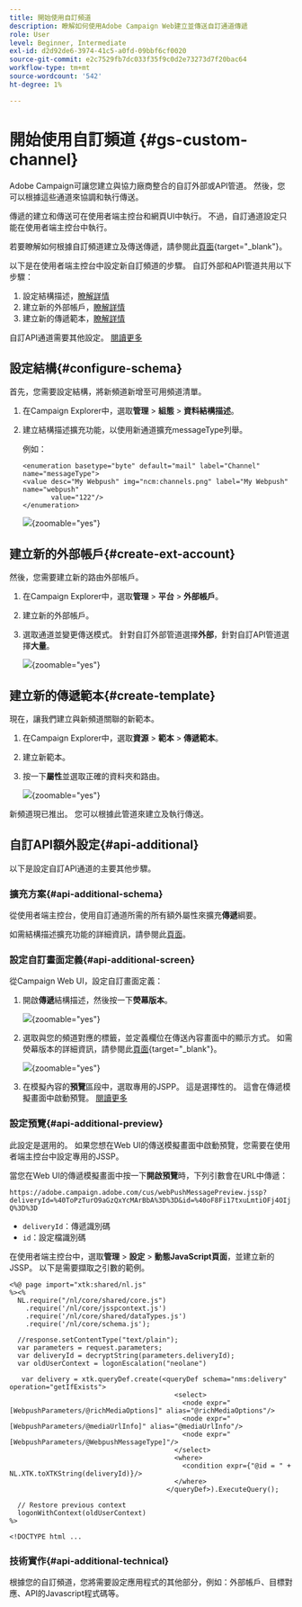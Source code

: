 ```yaml
---
title: 開始使用自訂頻道
description: 瞭解如何使用Adobe Campaign Web建立並傳送自訂通道傳遞
role: User
level: Beginner, Intermediate
exl-id: d2d92de6-3974-41c5-a0fd-09bbf6cf0020
source-git-commit: e2c7529fb7dc033f35f9c0d2e73273d7f20bac64
workflow-type: tm+mt
source-wordcount: '542'
ht-degree: 1%

---
```


# 開始使用自訂頻道 {#gs-custom-channel}

Adobe Campaign可讓您建立與協力廠商整合的自訂外部或API管道。 然後，您可以根據這些通道來協調和執行傳送。

傳遞的建立和傳送可在使用者端主控台和網頁UI中執行。 不過，自訂通道設定只能在使用者端主控台中執行。

若要瞭解如何根據自訂頻道建立及傳送傳遞，請參閱此[頁面](https://experienceleague.adobe.com/docs/campaign-web/v8/msg/gs-custom-channel.html){target="_blank"}。

以下是在使用者端主控台中設定新自訂頻道的步驟。 自訂外部和API管道共用以下步驟：

1. 設定結構描述，[瞭解詳情](#configure-schema)
1. 建立新的外部帳戶，[瞭解詳情](#create-ext-account)
1. 建立新的傳遞範本，[瞭解詳情](#create-template)

自訂API通道需要其他設定。 [閱讀更多](#api-additional)

## 設定結構{#configure-schema}

首先，您需要設定結構，將新頻道新增至可用頻道清單。

1. 在Campaign Explorer中，選取&#x200B;**管理** > **組態** > **資料結構描述**。

1. 建立結構描述擴充功能，以使用新通道擴充messageType列舉。

   例如：

   ```
   <enumeration basetype="byte" default="mail" label="Channel" name="messageType">
   <value desc="My Webpush" img="ncm:channels.png" label="My Webpush" name="webpush"
          value="122"/>
   </enumeration>
   ```

   ![](assets/cus-schema.png){zoomable="yes"}

## 建立新的外部帳戶{#create-ext-account}

然後，您需要建立新的路由外部帳戶。

1. 在Campaign Explorer中，選取&#x200B;**管理** > **平台** > **外部帳戶**。

1. 建立新的外部帳戶。

1. 選取通道並變更傳送模式。 針對自訂外部管道選擇&#x200B;**外部**，針對自訂API管道選擇&#x200B;**大量**。

   ![](assets/cus-ext-account.png){zoomable="yes"}

## 建立新的傳遞範本{#create-template}

現在，讓我們建立與新頻道關聯的新範本。

1. 在Campaign Explorer中，選取&#x200B;**資源** > **範本** > **傳遞範本**。

1. 建立新範本。

1. 按一下&#x200B;**屬性**&#x200B;並選取正確的資料夾和路由。

   ![](assets/cus-template.png){zoomable="yes"}

新頻道現已推出。 您可以根據此管道來建立及執行傳送。

## 自訂API額外設定{#api-additional}

以下是設定自訂API通道的主要其他步驟。

### 擴充方案{#api-additional-schema}

從使用者端主控台，使用自訂通道所需的所有額外屬性來擴充&#x200B;**傳遞**&#x200B;綱要。

如需結構描述擴充功能的詳細資訊，請參閱此[頁面](../dev/extend-schema.md)。

### 設定自訂畫面定義{#api-additional-screen}

從Campaign Web UI，設定自訂畫面定義：

1. 開啟&#x200B;**傳遞**&#x200B;結構描述，然後按一下&#x200B;**熒幕版本**。

   ![](assets/cus-schema2.png){zoomable="yes"}

1. 選取與您的頻道對應的標籤，並定義欄位在傳送內容畫面中的顯示方式。 如需熒幕版本的詳細資訊，請參閱此[頁面](https://experienceleague.adobe.com/docs/campaign-web/v8/conf/schemas.html#fields){target="_blank"}。

   ![](assets/cus-schema3.png){zoomable="yes"}

1. 在模擬內容的&#x200B;**預覽**&#x200B;區段中，選取專用的JSPP。 這是選擇性的。 這會在傳遞模擬畫面中啟動預覽。 [閱讀更多](#api-additional-preview)

### 設定預覽{#api-additional-preview}

此設定是選用的。 如果您想在Web UI的傳送模擬畫面中啟動預覽，您需要在使用者端主控台中設定專用的JSSP。

當您在Web UI的傳遞模擬畫面中按一下&#x200B;**開啟預覽**&#x200B;時，下列引數會在URL中傳遞：

`https://adobe.campaign.adobe.com/cus/webPushMessagePreview.jssp?deliveryId=%40ToPzTurO9aGzQxYcMArBbA%3D%3D&id=%40oF8Fi17txuLmtiOFj4OIjQ%3D%3D`

* `deliveryId`：傳遞識別碼
* `id`：設定檔識別碼

在使用者端主控台中，選取&#x200B;**管理** > **設定** > **動態JavaScript頁面**，並建立新的JSSP。 以下是需要擷取之引數的範例。

```
<%@ page import="xtk:shared/nl.js"
%><%
  NL.require("/nl/core/shared/core.js")
    .require('/nl/core/jsspcontext.js')
    .require('/nl/core/shared/dataTypes.js')
    .require('/nl/core/schema.js');
    
  //response.setContentType("text/plain");
  var parameters = request.parameters;
  var deliveryId = decryptString(parameters.deliveryId);
  var oldUserContext = logonEscalation("neolane")
  
   var delivery = xtk.queryDef.create(<queryDef schema="nms:delivery" operation="getIfExists">
                                         <select>
                                           <node expr="[WebpushParameters/@richMediaOptions]" alias="@richMediaOptions"/>
                                           <node expr="[WebpushParameters/@mediaUrlInfo]" alias="@mediaUrlInfo"/>
                                           <node expr="[WebpushParameters/@WebpushMessageType]"/>
                                         </select>
                                         <where>
                                           <condition expr={"@id = " + NL.XTK.toXTKString(deliveryId)}/>
                                         </where>
                                       </queryDef>).ExecuteQuery();

  // Restore previous context
  logonWithContext(oldUserContext)
%>

<!DOCTYPE html ...
```

### 技術實作{#api-additional-technical}

根據您的自訂頻道，您將需要設定應用程式的其他部分，例如：外部帳戶、目標對應、API的Javascript程式碼等。

